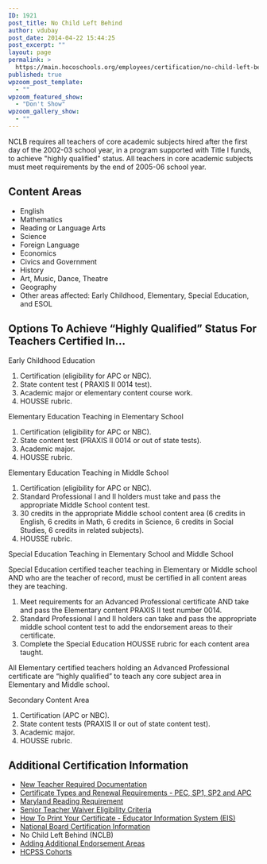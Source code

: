 ```yaml
---
ID: 1921
post_title: No Child Left Behind
author: vdubay
post_date: 2014-04-22 15:44:25
post_excerpt: ""
layout: page
permalink: >
  https://main.hocoschools.org/employees/certification/no-child-left-behind/
published: true
wpzoom_post_template:
  - ""
wpzoom_featured_show:
  - "Don't Show"
wpzoom_gallery_show:
  - ""
---
```

<p>NCLB requires all teachers of core academic subjects hired after the first day of the 2002-03 school year, in a program supported with Title I funds, to achieve &quot;highly qualified&quot; status. All teachers in core academic subjects must meet requirements by the end of 2005-06 school year.</p>

<h2>Content Areas</h2>
<ul>
  <li>English</li>
  <li>Mathematics</li>
  <li>Reading or Language Arts</li>
  <li>Science</li>
  <li>Foreign Language</li>
  <li>Economics</li>
  <li>Civics and Government</li>
  <li>History</li>
  <li>Art, Music, Dance, Theatre</li>
  <li>Geography</li>
  <li>Other areas affected:  Early Childhood, Elementary, Special Education, and ESOL</li>
</ul>

<h2>Options To Achieve &ldquo;Highly Qualified&rdquo; Status For Teachers Certified In...</h2>

<p>Early Childhood Education</p>
<ol>
  <li>Certification (eligibility for APC or NBC).</li>
  <li>State content test ( PRAXIS II 0014 test).</li>
  <li>Academic major or elementary content course work.</li>
  <li>HOUSSE rubric.</li>
</ol>

<p>Elementary Education Teaching in Elementary School</p>
<ol>
  <li>Certification (eligibility for APC or NBC).</li>
  <li>State content test (PRAXIS II 0014 or out of state tests).</li>
  <li>Academic major.</li>
  <li>HOUSSE rubric.</li>
</ol>

<p>Elementary Education Teaching in Middle School</p>
<ol>
  <li>Certification (eligibility for APC or NBC).</li>
  <li>Standard Professional I and II holders must take and pass the appropriate Middle School content test.</li>
  <li>30 credits in the appropriate Middle school content area (6 credits in English, 6 credits in Math, 6 credits in Science, 6 credits in Social Studies, 6 credits in related subjects).</li>
  <li>HOUSSE rubric.</li>
</ol>

<p>Special Education Teaching in Elementary School and Middle School</p>

<p>Special Education certified teacher teaching in Elementary or Middle school AND who are the teacher of record, must be certified in all content areas they are teaching.</p>

<ol>
  <li>Meet requirements for an Advanced Professional certificate AND take and pass the Elementary content PRAXIS II test number 0014.</li>
  <li> Standard Professional I and II holders can take and pass the appropriate middle school content test to add the endorsement areas to their certificate.</li>
  <li> Complete the Special Education HOUSSE rubric for each content area taught.</li>
</ol>

<p>All Elementary certified teachers holding an Advanced Professional certificate are &ldquo;highly qualified&rdquo; to teach any core subject area in Elementary and Middle school.</p>

<p>Secondary Content Area</p>
<ol>
  <li>Certification (APC or NBC).</li>
  <li>State content tests (PRAXIS II or out of state content test).</li>
  <li>Academic major.</li>
  <li>HOUSSE rubric.</li>
</ol>

<h2>Additional Certification Information</h2>
<ul>
  <li><a href="/employees/certification/documentation/">New Teacher Required Documentation</a></li>
  <li><a href="/employees/certification/certificate-types/"> Certificate Types and Renewal Requirements - PEC, SP1, SP2 and APC</a></li>
  <li><a href="/employees/certification/reading-requirement/">Maryland Reading Requirement</a></li>
  <li><a href="/employees/certification/senior-teacher-waiver/">   Senior Teacher Waiver Eligibility Criteria</a></li>
  <li><a href="/employees/certification/eis-print/">How To Print Your Certificate - Educator Information System (EIS)</a></li>
  <li><a href="http://www.nbpts.org/" target="_blank">National Board Certification Information</a></li>
  <li>No Child Left Behind (NCLB)</li>
  <li><a href="/employees/certification/endorsement-areas/">Adding Additional Endorsement Areas</a></li>
  <li><a href="/employees/leadership-development/">HCPSS Cohorts</a></li>
</ul>